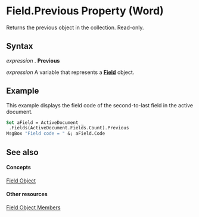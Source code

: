 
# Field.Previous Property (Word)

Returns the previous object in the collection. Read-only.


## Syntax

 _expression_ . **Previous**

 _expression_ A variable that represents a **[Field](75139aa4-89f4-2ffb-b964-8dc805b9a32b.md)** object.


## Example

This example displays the field code of the second-to-last field in the active document.


```vb
Set aField = ActiveDocument _ 
 .Fields(ActiveDocument.Fields.Count).Previous 
MsgBox "Field code = " &; aField.Code
```


## See also


#### Concepts


[Field Object](75139aa4-89f4-2ffb-b964-8dc805b9a32b.md)
#### Other resources


[Field Object Members](6920f70a-3164-ce35-3b6d-01edb32fc02b.md)
